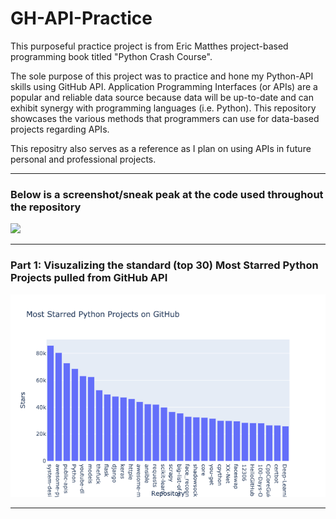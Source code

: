 # GH-API-Practice


This purposeful practice project is from Eric Matthes project-based programming book titled "Python Crash Course".

The sole purpose of this project was to practice and hone my Python-API skills using GitHub API. Application Programming Interfaces (or APIs) are a popular and reliable data source because data will be up-to-date and can exhibit synergy with programming languages (i.e. Python). This repository showcases the various methods that programmers can use for data-based projects regarding APIs. 

This repositry also serves as a reference as I plan on using APIs in future personal and professional projects.

---------------------------------------------------------------------------------------------------------------------------

### Below is a screenshot/sneak peak at the code used throughout the repository

![](preview/code.png)

------------------------------------------------------------------------------------------------------------------------------

### Part 1: Visuzalizing the standard (top 30) Most Starred Python Projects pulled from GitHub API

![](preview/pt1.png)

------------------------------------------------------------------------------------------------------------------------------
